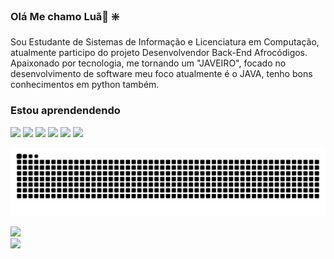 ###  Olá Me chamo Luã👋 :sparkle:
Sou Estudante de Sistemas de Informação e Licenciatura em Computação, atualmente participo do projeto Desenvolvendor Back-End Afrocódigos.
Apaixonado por tecnologia, me tornando um "JAVEIRO", focado no desenvolvimento de software meu foco atualmente é o JAVA, tenho bons conhecimentos em python também.

### Estou aprendendendo 
<div>
<!-- img loading="lazy" height="50" src="https://cdn.jsdelivr.net/gh/devicons/devicon/icons/html5/html5-original.svg" />  -->
<!-- <img loading="lazy" height="50" src="https://cdn.jsdelivr.net/gh/devicons/devicon/icons/css3/css3-original.svg" /> -->
<!-- <img loading="lazy" height="50" src="https://cdn.jsdelivr.net/gh/devicons/devicon/icons/javascript/javascript-original.svg" /> -->
<img loading="lazy" height="50" src="https://cdn.jsdelivr.net/gh/devicons/devicon/icons/python/python-original.svg" />
<img loading="lazy" height="50" src="https://cdn.jsdelivr.net/gh/devicons/devicon@latest/icons/amazonwebservices/amazonwebservices-original-wordmark.svg" />
<img loading="lazy" height="50" src="https://cdn.jsdelivr.net/gh/devicons/devicon@latest/icons/java/java-original.svg" />
<img loading="lazy" height="50" src="https://cdn.jsdelivr.net/gh/devicons/devicon@latest/icons/spring/spring-original-wordmark.svg" />
<img loading="lazy" height="50" src="https://cdn.jsdelivr.net/gh/devicons/devicon@latest/icons/mysql/mysql-original-wordmark.svg" />
<img loading="lazy" height="50" src="https://cdn.jsdelivr.net/gh/devicons/devicon@latest/icons/insomnia/insomnia-original.svg" />
          
          
          
          
          
  
</div>          
          

![snake gif](https://github.com/Lhamcode/Lhamcode/blob/output/github-contribution-grid-snake.svg)

<div>
<a href="https://github.com/Lhamcode">
<img loading="lazy" height="140" src="https://github-readme-stats.vercel.app/api/top-langs/?username=Lhamcode&layout=compact&langs_count=7&theme=dracula"/>
<!-- <img loading="lazy" height="150" src="https://github-readme-stats.vercel.app/api?username=Lhamcode&show_icons=true&theme=dracula&include_all_commits=true&count_private=true"/> */ -->
</div>

<div>
 
<img loading="lazy" height="50" href="https://wwww.linkedin.com/in/lhamcode" src="https://cdn.jsdelivr.net/gh/devicons/devicon@latest/icons/facebook/facebook-original.svg" />
          
          
</div>
